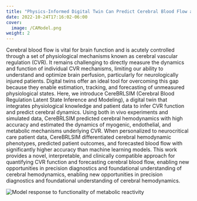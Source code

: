 ```yaml
---
title: "Physics-Informed Digital Twin Can Predict Cerebral Blood Flow and Cerebral Vascular Regulation Mechanisms in Neurocritical Care Patients"
date: 2022-10-24T17:16:02-06:00
cover:
  image: /CAModel.png
weight: 2
---
```


Cerebral blood flow is vital for brain function and is acutely controlled through a set of physiological mechanisms known as cerebral vascular regulation (CVR). It remains challenging to directly measure the dynamics and function of individual CVR mechanisms, limiting our ability to understand and optimize brain perfusion, particularly for neurologically injured patients. Digital twins offer an ideal tool for overcoming this gap because they enable estimation, tracking, and forecasting of unmeasured physiological states. Here, we introduce CereBRLSIM (Cerebral Blood Regulation Latent State Inference and Modeling), a digital twin that integrates physiological knowledge and patient data to infer CVR function and predict cerebral dynamics. Using both in vivo experiments and simulated data, CereBRLSIM predicted cerebral hemodynamics with high accuracy and estimated the dynamics of myogenic, endothelial, and metabolic mechanisms underlying CVR. When personalized to neurocritical care patient data, CereBRLSIM differentiated cerebral hemodynamic phenotypes, predicted patient outcomes, and forecasted blood flow with significantly higher accuracy than machine learning models. This work provides a novel, interpretable, and clinically compatible approach for quantifying CVR function and forecasting cerebral blood flow, enabling new opportunities in precision diagnostics and foundational understanding of cerebral hemodynamics, enabling new opportunities in precision diagnostics and foundational understanding of cerebral hemodynamics.


![Model response to functionality of metabolic reactivity](/CAModel_Met.png)
